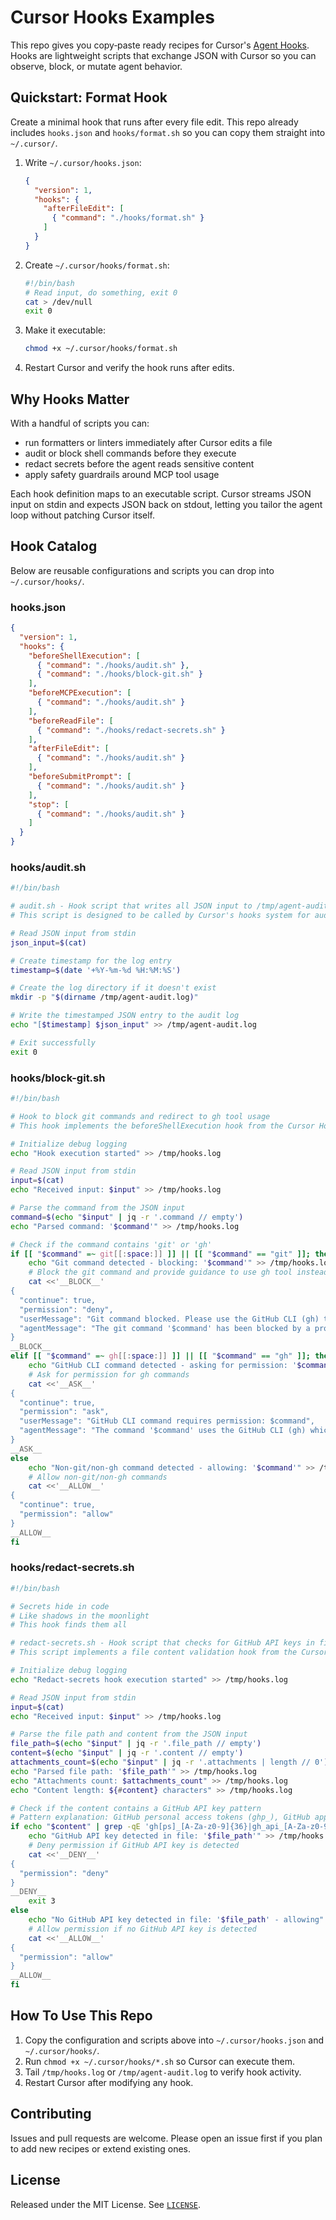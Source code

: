 # Cursor Hooks Examples

This repo gives you copy‑paste ready recipes for Cursor's [Agent Hooks](https://cursor.com/docs/agent/hooks). Hooks are lightweight scripts that exchange JSON with Cursor so you can observe, block, or mutate agent behavior.

## Quickstart: Format Hook

Create a minimal hook that runs after every file edit. This repo already includes `hooks.json` and `hooks/format.sh` so you can copy them straight into `~/.cursor/`.

1. Write `~/.cursor/hooks.json`:

   ```json
   {
     "version": 1,
     "hooks": {
       "afterFileEdit": [
         { "command": "./hooks/format.sh" }
       ]
     }
   }
   ```

2. Create `~/.cursor/hooks/format.sh`:

   ```bash
   #!/bin/bash
   # Read input, do something, exit 0
   cat > /dev/null
   exit 0
   ```

3. Make it executable:

   ```bash
   chmod +x ~/.cursor/hooks/format.sh
   ```

4. Restart Cursor and verify the hook runs after edits.

## Why Hooks Matter

With a handful of scripts you can:
- run formatters or linters immediately after Cursor edits a file
- audit or block shell commands before they execute
- redact secrets before the agent reads sensitive content
- apply safety guardrails around MCP tool usage

Each hook definition maps to an executable script. Cursor streams JSON input on stdin and expects JSON back on stdout, letting you tailor the agent loop without patching Cursor itself.

## Hook Catalog

Below are reusable configurations and scripts you can drop into `~/.cursor/hooks/`.

### hooks.json

```json
{
  "version": 1,
  "hooks": {
    "beforeShellExecution": [
      { "command": "./hooks/audit.sh" },
      { "command": "./hooks/block-git.sh" }
    ],
    "beforeMCPExecution": [
      { "command": "./hooks/audit.sh" }
    ],
    "beforeReadFile": [
      { "command": "./hooks/redact-secrets.sh" }
    ],
    "afterFileEdit": [
      { "command": "./hooks/audit.sh" }
    ],
    "beforeSubmitPrompt": [
      { "command": "./hooks/audit.sh" }
    ],
    "stop": [
      { "command": "./hooks/audit.sh" }
    ]
  }
}
```

### hooks/audit.sh

```bash
#!/bin/bash

# audit.sh - Hook script that writes all JSON input to /tmp/agent-audit.log
# This script is designed to be called by Cursor's hooks system for auditing purposes

# Read JSON input from stdin
json_input=$(cat)

# Create timestamp for the log entry
timestamp=$(date '+%Y-%m-%d %H:%M:%S')

# Create the log directory if it doesn't exist
mkdir -p "$(dirname /tmp/agent-audit.log)"

# Write the timestamped JSON entry to the audit log
echo "[$timestamp] $json_input" >> /tmp/agent-audit.log

# Exit successfully
exit 0
```

### hooks/block-git.sh

```bash
#!/bin/bash

# Hook to block git commands and redirect to gh tool usage
# This hook implements the beforeShellExecution hook from the Cursor Hooks Spec

# Initialize debug logging
echo "Hook execution started" >> /tmp/hooks.log

# Read JSON input from stdin
input=$(cat)
echo "Received input: $input" >> /tmp/hooks.log

# Parse the command from the JSON input
command=$(echo "$input" | jq -r '.command // empty')
echo "Parsed command: '$command'" >> /tmp/hooks.log

# Check if the command contains 'git' or 'gh'
if [[ "$command" =~ git[[:space:]] ]] || [[ "$command" == "git" ]]; then
    echo "Git command detected - blocking: '$command'" >> /tmp/hooks.log
    # Block the git command and provide guidance to use gh tool instead
    cat <<'__BLOCK__'
{
  "continue": true,
  "permission": "deny",
  "userMessage": "Git command blocked. Please use the GitHub CLI (gh) tool instead.",
  "agentMessage": "The git command '$command' has been blocked by a project hook. Instead of using raw git commands, please use the 'gh' tool which provides better integration with GitHub and follows best practices. For example:\n- Instead of 'git clone', use 'gh repo clone'\n- Instead of 'git push', use 'gh repo sync' or the appropriate gh command\n- For other git operations, check if there's an equivalent gh command or use the GitHub web interface\n\nThis helps maintain consistency and leverages GitHub's enhanced tooling."
}
__BLOCK__
elif [[ "$command" =~ gh[[:space:]] ]] || [[ "$command" == "gh" ]]; then
    echo "GitHub CLI command detected - asking for permission: '$command'" >> /tmp/hooks.log
    # Ask for permission for gh commands
    cat <<'__ASK__'
{
  "continue": true,
  "permission": "ask",
  "userMessage": "GitHub CLI command requires permission: $command",
  "agentMessage": "The command '$command' uses the GitHub CLI (gh) which can interact with your GitHub repositories and account. Please review and approve this command if you want to proceed."
}
__ASK__
else
    echo "Non-git/non-gh command detected - allowing: '$command'" >> /tmp/hooks.log
    # Allow non-git/non-gh commands
    cat <<'__ALLOW__'
{
  "continue": true,
  "permission": "allow"
}
__ALLOW__
fi
```

### hooks/redact-secrets.sh

```bash
#!/bin/bash

# Secrets hide in code
# Like shadows in the moonlight
# This hook finds them all

# redact-secrets.sh - Hook script that checks for GitHub API keys in file content
# This script implements a file content validation hook from the Cursor Hooks Spec

# Initialize debug logging
echo "Redact-secrets hook execution started" >> /tmp/hooks.log

# Read JSON input from stdin
input=$(cat)
echo "Received input: $input" >> /tmp/hooks.log

# Parse the file path and content from the JSON input
file_path=$(echo "$input" | jq -r '.file_path // empty')
content=$(echo "$input" | jq -r '.content // empty')
attachments_count=$(echo "$input" | jq -r '.attachments | length // 0')
echo "Parsed file path: '$file_path'" >> /tmp/hooks.log
echo "Attachments count: $attachments_count" >> /tmp/hooks.log
echo "Content length: ${#content} characters" >> /tmp/hooks.log

# Check if the content contains a GitHub API key pattern
# Pattern explanation: GitHub personal access tokens (ghp_), GitHub app tokens (ghs_), or test keys (gh_api_) followed by alphanumeric characters
if echo "$content" | grep -qE 'gh[ps]_[A-Za-z0-9]{36}|gh_api_[A-Za-z0-9]+'; then
    echo "GitHub API key detected in file: '$file_path'" >> /tmp/hooks.log
    # Deny permission if GitHub API key is detected
    cat <<'__DENY__'
{
  "permission": "deny"
}
__DENY__
    exit 3
else
    echo "No GitHub API key detected in file: '$file_path' - allowing" >> /tmp/hooks.log
    # Allow permission if no GitHub API key is detected
    cat <<'__ALLOW__'
{
  "permission": "allow"
}
__ALLOW__
fi
```

## How To Use This Repo

1. Copy the configuration and scripts above into `~/.cursor/hooks.json` and `~/.cursor/hooks/`.
2. Run `chmod +x ~/.cursor/hooks/*.sh` so Cursor can execute them.
3. Tail `/tmp/hooks.log` or `/tmp/agent-audit.log` to verify hook activity.
4. Restart Cursor after modifying any hook.

## Contributing

Issues and pull requests are welcome. Please open an issue first if you plan to add new recipes or extend existing ones.

## License

Released under the MIT License. See [`LICENSE`](LICENSE).
